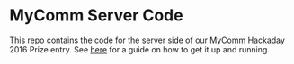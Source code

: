 # MyComm Server Code

This repo contains the code for the server side of our [MyComm](https://hackaday.io/project/11802-mycomm) Hackaday 2016 Prize entry. See [here](https://medium.com/@johngrant/mycomm-server-set-up-56ec9f95fd0a#.2x7z4rhph) for a guide on how to get it up and running.
